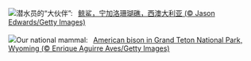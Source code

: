 ![](https://www.bing.com/th?id=OHR.NingalooShark_ZH-CN9014712175_UHD.jpg&w=1000)潜水员的“大伙伴”:&nbsp;&ensp;[鲸鲨，宁加洛珊瑚礁，西澳大利亚 (© Jason Edwards/Getty Images)](https://www.bing.com/th?id=OHR.NingalooShark_ZH-CN9014712175_UHD.jpg)
<br><br/>
![](https://www.bing.com/th?id=OHR.TetonBison_EN-US5358590688_UHD.jpg&w=1000)Our national mammal:&nbsp;&ensp;[American bison in Grand Teton National Park, Wyoming (© Enrique Aguirre Aves/Getty Images)](https://www.bing.com/th?id=OHR.TetonBison_EN-US5358590688_UHD.jpg)
<br><br/>
